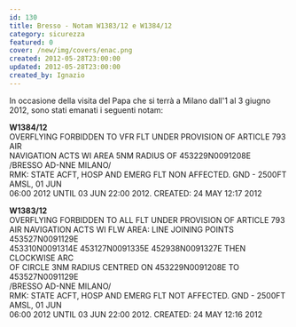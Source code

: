 ```yaml
---
id: 130
title: Bresso - Notam W1383/12 e W1384/12
category: sicurezza
featured: 0
cover: /new/img/covers/enac.png
created: 2012-05-28T23:00:00
updated: 2012-05-28T23:00:00
created_by: Ignazio
---
```


In occasione della visita del Papa che si terrà a Milano dall'1 al 3 giugno 2012, sono stati emanati i seguenti notam:

<strong>W1384/12</strong><br>
OVERFLYING FORBIDDEN TO VFR FLT UNDER PROVISION OF ARTICLE 793 AIR<br>
NAVIGATION ACTS WI AREA 5NM RADIUS OF 453229N0091208E<br>
/BRESSO AD-NNE MILANO/<br>
RMK: STATE ACFT, HOSP AND EMERG FLT NON AFFECTED. GND - 2500FT AMSL, 01 JUN<br>
06:00 2012 UNTIL 03 JUN 22:00 2012. CREATED: 24 MAY 12:17 2012<br>

<strong>W1383/12</strong><br>
OVERFLYING FORBIDDEN TO ALL FLT UNDER PROVISION OF ARTICLE 793<br>
AIR NAVIGATION ACTS WI FLW AREA: LINE JOINING POINTS 453527N0091129E<br>
453310N0091314E 453127N0091335E 452938N0091327E THEN CLOCKWISE ARC<br>
OF CIRCLE 3NM RADIUS CENTRED ON 453229N0091208E TO 453527N0091129E<br>
/BRESSO AD-NNE MILANO/<br>
RMK: STATE ACFT, HOSP AND EMERG FLT NOT AFFECTED. GND - 2500FT AMSL, 01 JUN<br>
06:00 2012 UNTIL 03 JUN 22:00 2012. CREATED: 24 MAY 12:16 2012<br>
